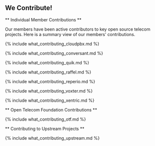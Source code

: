 ## We Contribute! ##

** Individual Member Contributions ** 

Our members have been active contributors to key open source telecom projects. Here is a summary view of our members' contributions.

{% include what_contributing_cloudpbx.md %}

{% include what_contributing_conversant.md %}

{% include what_contributing_quik.md %}

{% include what_contributing_raffel.md %}

{% include what_contributing_reperio.md %}

{% include what_contributing_voxter.md %}

{% include what_contributing_xentric.md %}


** Open Telecom Foundation Contributions **

{% include what_contributing_otf.md %}

** Contributing to Upstream Projects **

{% include what_contributing_upstream.md %}
